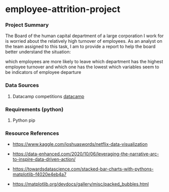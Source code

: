 # employee-attrition-project
### Project Summary
The Board of the human capital department of a large corporation I work for is worried about the relatively high
turnover of employees. As an analyst on the team assigned to this task, I am to provide a report to help the board better understand the situation:

which employees are more likely to leave
which department has the highest employee turnover and which one has the lowest
which variables seem to be indicators of employee departure

### Data Sources
1. Datacamp competitions [datacamp](https://app.datacamp.com/learn/competitions/reducing-employee-turnover)
 
### Requirements (python)
1. Python pip

### Resource References
* https://www.kaggle.com/joshuaswords/netflix-data-visualization

* https://data-enhanced.com/2020/10/06/leveraging-the-narrative-arc-to-inspire-data-driven-action/

* https://towardsdatascience.com/stacked-bar-charts-with-pythons-matplotlib-f4020e4eb4a7

* https://matplotlib.org/devdocs/gallery/misc/packed_bubbles.html
